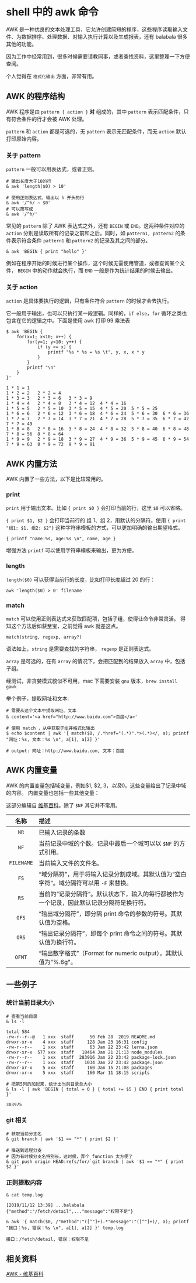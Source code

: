 # shell 中的 awk 命令

AWK 是一种优良的文本处理工具，它允许创建简短的程序，这些程序读取输入文件、为数据排序、处理数据、对输入执行计算以及生成报表，还有 balabala 很多其他的功能。

因为工作中经常用到，很多时候需要请教同事，或者查找资料，这里整理一下方便查阅。

个人觉得在 `格式化输出` 方面，非常有用。

## AWK 的程序结构

AWK 程序是由 `pattern { action }` **对** 组成的，其中 `pattern` 表示匹配条件，只有符合条件的行才会被 AWK 处理。

`pattern` 和 `action` 都是可选的，无 `pattern` 表示无匹配条件，而无 `action` 默认打印原始内容。

### 关于 pattern

`pattern` 一般可以用表达式，或者正则。

```shell
# 输出长度大于10的行
& awk 'length($0) > 10'

# 使用正则表达式，输出以 h 开头的行
& awk '/^h/ ~ $0'
# 可以简写成
& awk '/^h/'
```

常见的 `pattern` 除了 AWK 表达式之外，还有 `BEGIN` 或 `END`。这两种条件对应的 `action` 分别是读取所有的记录之前和之后。同时，如 `pattern1, pattern2` 的条件表示符合条件 `pattern1` 和 `pattern2` 的记录及其之间的部分。

```shell
& awk 'BEGIN { print "hello" }'
```

例如在程序开始的时候进行某个操作，这个时候无需使用管道，或者查询某个文件， `BEGIN` 中的动作就会执行，而 `END` 一般是作为统计结果的时候去输出。

### 关于 action

`action` 是具体要执行的逻辑，只有条件符合 `pattern` 的时候才会去执行。

它一般用于输出，也可以只执行某一段逻辑。同样的，`if else`，`for` 循环之类也包含在它的逻辑之中。下面是使用 awk 打印 99 乘法表

```shell
$ awk 'BEGIN {
    for(x=1; x<10; x++) {
        for(y=1; y<10; y++) {
            if (y <= x) {
                printf "%s * %s = %s \t", y, x, x * y
            }
        }
        printf "\n"
    }
}'

1 * 1 = 1
1 * 2 = 2 	2 * 2 = 4
1 * 3 = 3 	2 * 3 = 6 	3 * 3 = 9
1 * 4 = 4 	2 * 4 = 8 	3 * 4 = 12 	4 * 4 = 16
1 * 5 = 5 	2 * 5 = 10 	3 * 5 = 15 	4 * 5 = 20 	5 * 5 = 25
1 * 6 = 6 	2 * 6 = 12 	3 * 6 = 18 	4 * 6 = 24 	5 * 6 = 30 	6 * 6 = 36
1 * 7 = 7 	2 * 7 = 14 	3 * 7 = 21 	4 * 7 = 28 	5 * 7 = 35 	6 * 7 = 42 	7 * 7 = 49
1 * 8 = 8 	2 * 8 = 16 	3 * 8 = 24 	4 * 8 = 32 	5 * 8 = 40 	6 * 8 = 48 	7 * 8 = 56 	8 * 8 = 64
1 * 9 = 9 	2 * 9 = 18 	3 * 9 = 27 	4 * 9 = 36 	5 * 9 = 45 	6 * 9 = 54 	7 * 9 = 63 	8 * 9 = 72 	9 * 9 = 81
```

## AWK 内置方法

AWK 内置了一些方法，以下是比较常用的。

### print

`print` 用于输出文本。比如 `{ print $0 }` 会打印当前的行，这里 `$0` 可以省略。

`{ print $1, $2 }` 会打印当前行的 组 1、组 2，用默认的分隔符。使用 `{ print "组1: $1, 组2: $2"}` 这种字符串模板的方式，可以更加明确的输出期望格式。

    { printf "name:%s, age:%s \n", name, age }

增强方法 `printf` 可以使用字符串模板来输出，更为方便。

### length

`length($0)` 可以获得当前行的长度，比如打印长度超过 20 的行：

    awk 'length($0) > 0' filename

### match

`match` 可以使用正则表达式来获取匹配项，包括子组，使得让命令非常灵活。 得知这个方法后如获至宝，之前觉得 awk 就差这点。

    match(string, regexp, array?)

语法如上，`string` 是需要查找的字符串， `regexp` 是正则表达式。

`array` 是可选的，在有 `array` 的情况下，会把匹配到的结果放入 `array` 中，包括子组。

经测试，非贪婪模式貌似不可用，mac 下需要安装 `gnu` 版本，`brew install gawk`

举个例子，提取网址和文本:

```shell
# 需要从这个文本中提取网址、文本
& content='<a href="http://www.baidu.com">百度</a>'

# 使用 match ，从中获取子组并格式化输出
$ echo $content | awk '{ match($0, /.*href="(.*)".*>(.*)</, a); printf "网址：%s, 文本：%s \n", a[1], a[2] }'

# output: 网址：http://www.baidu.com, 文本：百度
```

## AWK 内置变量

AWK 的内置变量包括域变量，例如$1, $2, $3，以及$0。这些变量给出了记录中域的内容。 内置变量也包括一些其他变量：

这部分编辑自 [维基百科](https://zh.wikipedia.org/wiki/AWK)。除了 `$NF` 其它并不常用。

|    名称    | 描述                                                                                     |
| :--------: | :--------------------------------------------------------------------------------------- |
|    `NR`    | 已输入记录的条数                                                                         |
|    `NF`    | 当前记录中域的个数。记录中最后一个域可以以 `$NF` 的方式引用。                            |
| `FILENAME` | 当前输入文件的文件名。                                                                   |
|    `FS`    | “域分隔符”，用于将输入记录分割成域。其默认值为“空白字符”。域分隔符可以用 `-F` 来替换。   |
|    `RS`    | 当前的“记录分隔符”。默认状态下，输入的每行都被作为一个记录，因此默认记录分隔符是换行符。 |
|   `OFS`    | “输出域分隔符”，即分隔 print 命令的参数的符号。其默认值为空格。                          |
|   `ORS`    | “输出记录分隔符”，即每个 print 命令之间的符号。其默认值为换行符。                        |
|   `OFMT`   | “输出数字格式”（Format for numeric output），其默认值为"%.6g"。                          |

## 一些例子

### 统计当前目录大小

```shell
# 查看当前目录
& ls -l

total 584
-rw-r--r--@   1 xxx  staff      50 Feb 28  2019 README.md
drwxr-xr-x    4 xxx  staff     128 Jan 23 16:31 config
-rw-r--r--    1 xxx  staff      63 Jan 22 23:42 lerna.json
drwxr-xr-x  577 xxx  staff   18464 Jan 21 21:13 node_modules
-rw-r--r--    1 xxx  staff  283916 Jan 22 23:42 package-lock.json
-rw-r--r--    1 xxx  staff    1034 Jan 22 23:42 package.json
drwxr-xr-x    5 xxx  staff     160 Jan 15 21:08 packages
drwxr-xr-x    5 xxx  staff     160 Mar 11 18:15 scripts

# 把第5列的加起来，统计出当前目录总大小
& ls -l | awk 'BEGIN { total = 0 } { total += $5 } END { print total }'

303975
```

### git 相关

```shell
# 获取当前分支名
& git branch | awk '$1 == "*" { print $2 }'

# 推送到远程分支
# 因为有时候分支名特别长，这时候，弄个 function 太方便了
& git push origin HEAD:refs/for/`git branch | awk '$1 == "*" { print $2 }'`
```

### 正则提取内容

```shell
& cat temp.log

[2019/11/12 13:39] ...balabala {"method":"/fetch/detail",..."message":"权限不足"}

& awk '{ match($0, /"method":"([^"]+).*"message":"([^"]+)/, a); printf "接口：%s, 错误：%s \n", a[1], a[2] }' temp.log

接口：/fetch/detail, 错误：权限不足
```

## 相关资料

[AWK - 维基百科](https://zh.wikipedia.org/wiki/AWK)
